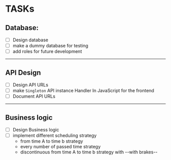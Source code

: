 # TASKs

## Database: 
- [ ] Design database
- [ ] make a dummy database for testing 
- [ ] add roles for future development
----
## API Design 
- [ ] Design API URLs
- [ ] make `Singleton` API instance Handler In JavaScript for the frontend
- [ ] Document API URLs
----

##  Business logic
- [ ] Design Business logic 
- [ ] implement different scheduling strategy
    - from time A to time b strategy
    - every number of passed time strategy
    - discontinuous from time A to time b strategy with --with brakes--


